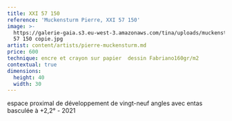 ```yaml
---
title: XXI 57 150
reference: 'Muckensturm Pierre, XXI 57 150'
image: >-
  https://galerie-gaia.s3.eu-west-3.amazonaws.com/tina/uploads/muckensturm-pierre/galerie-gaia-muckensturm-pierre-XXI
  57 150 copie.jpg
artist: content/artists/pierre-muckensturm.md
price: 600
technique: encre et crayon sur papier  dessin Fabriano160gr/m2
contextual: true
dimensions:
  height: 40
  width: 30
---
```


espace proximal de développement de vingt-neuf angles avec entas basculée à +2,2° - 2021 
